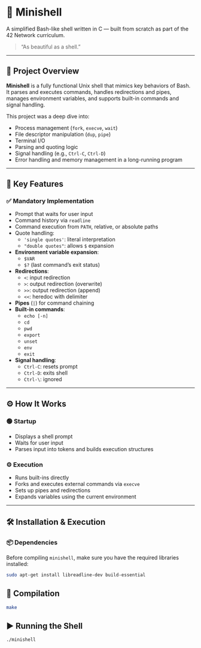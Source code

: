 # 🐚 Minishell

A simplified Bash-like shell written in C — built from scratch as part of the 42 Network curriculum.

> “As beautiful as a shell.”

---

## 📌 Project Overview

**Minishell** is a fully functional Unix shell that mimics key behaviors of Bash.  
It parses and executes commands, handles redirections and pipes, manages environment variables, and supports built-in commands and signal handling.

This project was a deep dive into:

- Process management (`fork`, `execve`, `wait`)
- File descriptor manipulation (`dup`, `pipe`)
- Terminal I/O
- Parsing and quoting logic
- Signal handling (e.g., `Ctrl-C`, `Ctrl-D`)
- Error handling and memory management in a long-running program

---

## 🧠 Key Features

### ✅ Mandatory Implementation

- Prompt that waits for user input
- Command history via `readline`
- Command execution from `PATH`, relative, or absolute paths
- Quote handling:
  - `'single quotes'`: literal interpretation
  - `"double quotes"`: allows `$` expansion
- **Environment variable expansion**:
  - `$VAR`
  - `$?` (last command’s exit status)
- **Redirections**:
  - `<`: input redirection
  - `>`: output redirection (overwrite)
  - `>>`: output redirection (append)
  - `<<`: heredoc with delimiter
- **Pipes** (`|`) for command chaining
- **Built-in commands**:
  - `echo [-n]`
  - `cd`
  - `pwd`
  - `export`
  - `unset`
  - `env`
  - `exit`
- **Signal handling**:
  - `Ctrl-C`: resets prompt
  - `Ctrl-D`: exits shell
  - `Ctrl-\`: ignored

---

## ⚙️ How It Works

### 🟢 Startup

- Displays a shell prompt
- Waits for user input
- Parses input into tokens and builds execution structures

### ⚙️ Execution

- Runs built-ins directly
- Forks and executes external commands via `execve`
- Sets up pipes and redirections
- Expands variables using the current environment

---

## 🛠 Installation & Execution

### 📦 Dependencies

Before compiling `minishell`, make sure you have the required libraries installed:

```bash
sudo apt-get install libreadline-dev build-essential
```

## 🧱 Compilation

```bash
make

```

## ▶️ Running the Shell

```bash
./minishell

```
